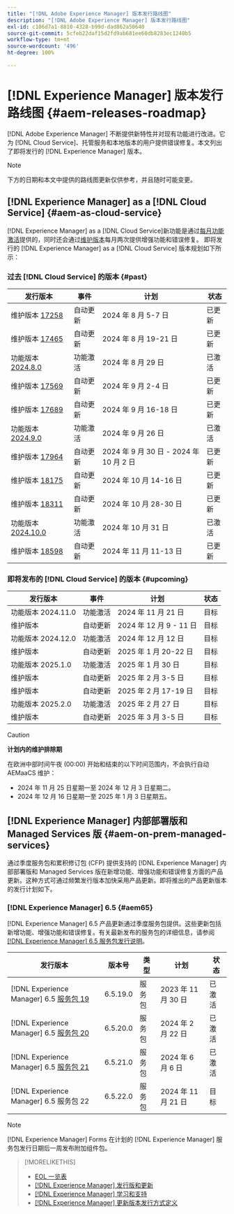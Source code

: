 ```yaml
---
title: "[!DNL Adobe Experience Manager] 版本发行路线图"
description: "[!DNL Adobe Experience Manager] 版本发行路线图"
exl-id: c106d7a1-8810-4328-b99d-dad862a50640
source-git-commit: 5cfeb22daf15d2fd9ab681ee60db8283ec1240b5
workflow-type: tm+mt
source-wordcount: '496'
ht-degree: 100%

---
```



# [!DNL Experience Manager] 版本发行路线图 {#aem-releases-roadmap}

[!DNL Adobe Experience Manager] 不断提供新特性并对现有功能进行改进。它为 [!DNL Cloud Service]、托管服务和本地版本的用户提供错误修复。本文列出了即将发行的 [!DNL Experience Manager] 版本。

>[!NOTE]
>
>下方的日期和本文中提供的路线图更新仅供参考，并且随时可能变更。

## [!DNL Experience Manager] as a [!DNL Cloud Service] {#aem-as-cloud-service}

[!DNL Experience Manager] as a [!DNL Cloud Service]新功能是通过[每月功能激活](https://experienceleague.adobe.com/zh-hans/docs/experience-manager-cloud-service/content/release-notes/release-notes/release-notes-current)提供的，同时还会通过[维护版本](https://experienceleague.adobe.com/zh-hans/docs/experience-manager-cloud-service/content/release-notes/maintenance/latest)每月两次提供增强功能和错误修复。
即将发行的 [!DNL Experience Manager] as a [!DNL Cloud Service] 版本规划如下所示：

### 过去 [!DNL Cloud Service] 的版本 {#past}

| 发行版本 | 事件 | 计划 | 状态 |
|---|---|---|---|
| 维护版本 [17258](https://experienceleague.adobe.com/zh-hans/docs/experience-manager-cloud-service/content/release-notes/maintenance/2024/2024-8-0#release-17258) | 自动更新 | 2024 年 8 月 5-7 日 | 已更新 |
| 维护版本 [17465](https://experienceleague.adobe.com/zh-hans/docs/experience-manager-cloud-service/content/release-notes/maintenance/2024/2024-8-0#release-17465) | 自动更新 | 2024 年 8 月 19-21 日 | 已更新 |
| 功能版本 [2024.8.0](https://experienceleague.adobe.com/zh-hans/docs/experience-manager-cloud-service/content/release-notes/release-notes/2024/release-notes-2024-8-0) | 功能激活 | 2024 年 8 月 29 日 | 已激活 |
| 维护版本 [17569](https://experienceleague.adobe.com/zh-hans/docs/experience-manager-cloud-service/content/release-notes/maintenance/2024/2024-9-0#release-17569) | 自动更新 | 2024 年 9 月 2-4 日 | 已更新 |
| 维护版本 [17689](https://experienceleague.adobe.com/zh-hans/docs/experience-manager-cloud-service/content/release-notes/maintenance/2024/2024-9-0#release-17689) | 自动更新 | 2024 年 9 月 16-18 日 | 已更新 |
| 功能版本 [2024.9.0](https://experienceleague.adobe.com/zh-hans/docs/experience-manager-cloud-service/content/release-notes/release-notes/2024/release-notes-2024-9-0) | 功能激活 | 2024 年 9 月 26 日 | 已激活 |
| 维护版本 [17964](https://experienceleague.adobe.com/zh-hans/docs/experience-manager-cloud-service/content/release-notes/maintenance/2024/2024-10-0#release-17964) | 自动更新 | 2024 年 9 月 30 日 - 2024 年 10 月 2 日 | 已更新 |
| 维护版本 [18175](https://experienceleague.adobe.com/zh-hans/docs/experience-manager-cloud-service/content/release-notes/maintenance/2024/2024-10-0#release-18175) | 自动更新 | 2024 年 10 月 14-16 日 | 已更新 |
| 维护版本 [18311](https://experienceleague.adobe.com/zh-hans/docs/experience-manager-cloud-service/content/release-notes/maintenance/2024/2024-10-0#18311) | 自动更新 | 2024 年 10 月 28-30 日 | 已更新 |
| 功能版本 [2024.10.0](https://experienceleague.adobe.com/zh-hans/docs/experience-manager-cloud-service/content/release-notes/release-notes/release-notes-current) | 功能激活 | 2024 年 10 月 31 日 | 已激活 |
| 维护版本 [18598](https://experienceleague.adobe.com/zh-hans/docs/experience-manager-cloud-service/content/release-notes/maintenance/latest) | 自动更新 | 2024 年 11 月 11-13 日 | 已更新 |

### 即将发布的 [!DNL Cloud Service] 的版本 {#upcoming}

| 发行版本 | 事件 | 计划 | 状态 |
|---|---|---|---|
| 功能版本 2024.11.0 | 功能激活 | 2024 年 11 月 21 日 | 目标 |
| 维护版本 | 自动更新 | 2024 年 12 月 9 - 11 日 | 目标 |
| 功能版本 2024.12.0 | 功能激活 | 2024 年 12 月 12 日 | 目标 |
| 维护版本 | 自动更新 | 2025 年 1 月 20-22 日 | 目标 |
| 功能版本 2025.1.0 | 功能激活 | 2025 年 1 月 30 日 | 目标 |
| 维护版本 | 自动更新 | 2025 年 2 月 3-5 日 | 目标 |
| 维护版本 | 自动更新 | 2025 年 2 月 17-19 日 | 目标 |
| 功能版本 2025.2.0 | 功能激活 | 2025 年 2 月 27 日 | 目标 |
| 维护版本 | 自动更新 | 2025 年 3 月 3-5 日 | 目标 |

>[!CAUTION]
>
>**计划内的维护排除期**
>
> 在欧洲中部时间午夜 (00:00) 开始和结束的以下时间范围内，不会执行自动 AEMaaCS 维护：
>
>* 2024 年 11 月 25 日星期一至 2024 年 12 月 3 日星期二。
>* 2024 年 12 月 16 日星期一至 2025 年 1 月 3 日星期五。

## [!DNL Experience Manager] 内部部署版和 Managed Services 版 {#aem-on-prem-managed-services}

通过季度服务包和累积修订包 (CFP) 提供支持的 [!DNL Experience Manager] 内部部署版和 Managed Services 版在新增功能、增强功能和错误修复方面的产品更新。这种方式可通过频繁发行版本加快采用产品更新。即将推出的产品更新版本的发行计划如下。

### [!DNL Experience Manager] 6.5 {#aem65}

[!DNL Experience Manager] 6.5 产品更新通过季度服务包提供。这些更新包括新增功能、增强功能和错误修复。有关最新发布的服务包的详细信息，请参阅 [[!DNL Experience Manager]  6.5 服务包发行说明](https://experienceleague.adobe.com/zh-hans/docs/experience-manager-65/content/release-notes/release-notes)。

| 发行版本 | 版本号 | 类型 | 计划 | 状态 |
|---|---|---|---|---|
| [!DNL Experience Manager] 6.5 [服务包 19](https://experienceleague.adobe.com/zh-hans/docs/experience-manager-65/content/release-notes/service-pack/6-5-19) | 6.5.19.0 | 服务包 | 2023 年 11 月 30 日 | 已激活 |
| [!DNL Experience Manager] 6.5 [服务包 20](https://experienceleague.adobe.com/zh-hans/docs/experience-manager-65/content/release-notes/service-pack/6-5-20) | 6.5.20.0 | 服务包 | 2024 年 2 月 22 日 | 已激活 |
| [!DNL Experience Manager] 6.5 [服务包 21](https://experienceleague.adobe.com/zh-hans/docs/experience-manager-65/content/release-notes/release-notes) | 6.5.21.0 | 服务包 | 2024 年 6 月 6 日 | 已激活 |
| [!DNL Experience Manager] 6.5 服务包 22 | 6.5.22.0 | 服务包 | 2024 年 11 月 21 日 | 目标 |

>[!NOTE]
>
>[!DNL Experience Manager] Forms 在计划的 [!DNL Experience Manager] 服务包发行日期后一周发布附加组件包。

>[!MORELIKETHIS]
>
>* [EOL 一览表](https://helpx.adobe.com/cn/support/programs/eol-matrix.html)
>* [[!DNL Experience Manager]  发行版和更新](https://experienceleague.adobe.com/zh-hans/docs/experience-manager-release-information/aem-release-updates/aem-releases-updates)
>* [[!DNL Experience Manager]  学习和支持](https://experienceleague.adobe.com/zh-hans/docs/experience-manager-cloud-service)
>* [[!DNL Experience Manager]  更新版本发行方式定义](/help/using/update-release-vehicle-definitions.md)
